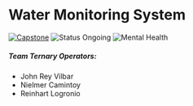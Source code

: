 # Water Monitoring System

[![Capstone](https://img.shields.io/badge/Capstone-008000)](./) ![Status Ongoing](https://img.shields.io/badge/Status-On%20Development-blue) ![Mental Health](https://img.shields.io/badge/Mental%20Health-Sure-orange) 

##### Team Ternary Operators: 
- John Rey Vilbar
- Nielmer Camintoy
- Reinhart Logronio
